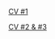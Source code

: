 [CV #1](https://plyushevo.github.io/rsschool-cv/cv "CV #1 task link")

[CV #2 & #3](https://plyushevo.github.io/rsschool-cv/ "CV #2 & #3 task link")
